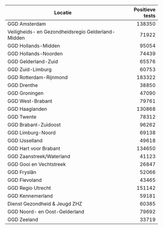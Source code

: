 | Locatie | Positieve tests |
|---------|----------------:|
| GGD Amsterdam                            | 138350 |
| Veiligheids- en Gezondheidsregio Gelderland-Midden | 71922 |
| GGD Hollands-Midden                      | 95054 |
| GGD Hollands-Noorden                     | 74439 |
| GGD Gelderland-Zuid                      | 65576 |
| GGD Zuid-Limburg                         | 60753 |
| GGD Rotterdam-Rijnmond                   | 183322 |
| GGD Drenthe                              | 38850 |
| GGD Groningen                            | 47090 |
| GGD West-Brabant                         | 79761 |
| GGD Haaglanden                           | 130868 |
| GGD Twente                               | 78312 |
| GGD Brabant-Zuidoost                     | 96262 |
| GGD Limburg-Noord                        | 69138 |
| GGD IJsselland                           | 49618 |
| GGD Hart voor Brabant                    | 134650 |
| GGD Zaanstreek/Waterland                 | 41123 |
| GGD Gooi en Vechtstreek                  | 26847 |
| GGD Fryslân                              | 52066 |
| GGD Flevoland                            | 43465 |
| GGD Regio Utrecht                        | 151142 |
| GGD Kennemerland                         | 59181 |
| Dienst Gezondheid & Jeugd ZHZ            | 60385 |
| GGD Noord- en Oost-Gelderland            | 79692 |
| GGD Zeeland                              | 33719 |
